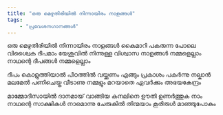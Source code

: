 ```yaml
---
title: "ഒരു മെഴുതിരിയില്‍ നിന്നായിരം നാളങ്ങള്‍"
tags:
    - "പ്രവേശനഗാനങ്ങൾ"
---
```


ഒരു മെഴുതിരിയില്‍ നിന്നായിരം നാളങ്ങള്‍
കൈമാറി പകരുന്ന പോലെ
വിശ്വൈക ദീപമാം യേശുവിൽ നിന്നുള്ള
വിശ്വാസ നാളങ്ങള്‍ നമ്മളെല്ലാം
നാഥന്റെ ദീപങ്ങള്‍ നമ്മളെല്ലാം

ദീപം കൊളുത്തിയാല്‍ പീഠത്തില്‍ വയ്ക്കണം
എങ്ങും പ്രകാശം പകര്‍ന്നു നല്കാൻ
മലമേല്‍ പണിചെയ്ത വീടാണു നമ്മളും
മറയാതെ ഏവര്‍ക്കും അഭയകേന്ദ്രം

മാമ്മോദീസായില്‍ ദാനമായ്‌ വാങ്ങിയ
കനലിനെ ഊതി ഉണര്‍ത്തുക നാം
നാഥന്റെ സാക്ഷികള്‍ നാമൊന്നു ചേരുകിൽ
തിന്മയാം കൂരിരുള്‍ മാഞ്ഞുപോകും